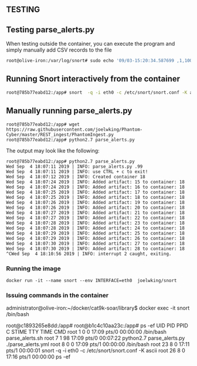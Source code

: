 TESTING
-------

## Testing parse_alerts.py

When testing outside the container, you can execute the program and simply manually add CSV records to the file
```bash
root@olive-iron:/var/log/snort# sudo echo '09/03-15:20:34.587699 ,1,1000001,3,"__S_ICMP_cat9Ktest",ICMP,172.17.0.1,,172.17.0.2,,02:42:38:29:34:94,02:42:AC:11:00:02,0x62,,,,,,64,0,65339,84,86016,8,0,10379,1' >>alert.csv
```

## Running Snort interactively from the container

```bash
root@785b77eabd12:/app# snort  -q -i eth0 -c /etc/snort/snort.conf -K ascii &
```

## Manually running parse_alerts.py

```
root@785b77eabd12:/app# wget https://raw.githubusercontent.com/joelwking/Phantom-Cyber/master/REST_ingest/PhantomIngest.py
root@785b77eabd12:/app# python2.7 parse_alerts.py

```
The output may look like the following:
```
root@785b77eabd12:/app# python2.7 parse_alerts.py
Wed Sep  4 18:07:11 2019 | INFO: parse_alerts.py .99
Wed Sep  4 18:07:11 2019 | INFO: use CTRL + c to exit!
Wed Sep  4 18:07:12 2019 | INFO: Created container 18
Wed Sep  4 18:07:24 2019 | INFO: Added artifact: 15 to container: 18
Wed Sep  4 18:07:24 2019 | INFO: Added artifact: 16 to container: 18
Wed Sep  4 18:07:25 2019 | INFO: Added artifact: 17 to container: 18
Wed Sep  4 18:07:25 2019 | INFO: Added artifact: 18 to container: 18
Wed Sep  4 18:07:26 2019 | INFO: Added artifact: 19 to container: 18
Wed Sep  4 18:07:26 2019 | INFO: Added artifact: 20 to container: 18
Wed Sep  4 18:07:27 2019 | INFO: Added artifact: 21 to container: 18
Wed Sep  4 18:07:27 2019 | INFO: Added artifact: 22 to container: 18
Wed Sep  4 18:07:28 2019 | INFO: Added artifact: 23 to container: 18
Wed Sep  4 18:07:28 2019 | INFO: Added artifact: 24 to container: 18
Wed Sep  4 18:07:29 2019 | INFO: Added artifact: 25 to container: 18
Wed Sep  4 18:07:29 2019 | INFO: Added artifact: 26 to container: 18
Wed Sep  4 18:07:30 2019 | INFO: Added artifact: 27 to container: 18
Wed Sep  4 18:07:30 2019 | INFO: Added artifact: 28 to container: 18
^CWed Sep  4 18:10:56 2019 | INFO: interrupt 2 caught, exiting.
```
### Running the image

`docker run -it --name snort --env INTERFACE=eth0  joelwking/snort`


### Issuing commands in the container

administrator@olive-iron:~/docker/cat9k-soar/library$  docker exec -it snort /bin/bash

root@c1893265e8dd:/app#
root@b1c4c10aa23c:/app# ps -ef
UID        PID  PPID  C STIME TTY          TIME CMD
root         1     0  0 17:09 pts/0    00:00:00 /bin/bash parse_alerts.sh
root         7     1 98 17:09 pts/0    00:07:22 python2.7 parse_alerts.py ./parse_alerts.yml
root         8     0  0 17:09 pts/1    00:00:00 /bin/bash
root        23     8  0 17:11 pts/1    00:00:01 snort -q -i eth0 -c /etc/snort/snort.conf -K ascii
root        26     8  0 17:16 pts/1    00:00:00 ps -ef

